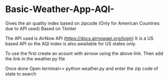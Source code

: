 # Basic-Weather-App-AQI-
Gives the air quality index based on zipcode (Only for American Countries due to API used)
Based on Tkinter

The API used is AirNow API (https://docs.airnowapi.org/login)
It is a US based API so the AQI index is also awailable for US states only.

To use the first create an acount with airnow using the above link.
Then add the link in the weather.py file

Once done Open terminal>> python weather.py
and enter the zip code of state to search

